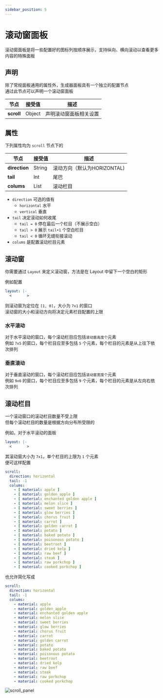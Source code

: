 ```yaml
---
sidebar_position: 5
---
```


# 滚动窗面板

滚动窗面板是将一些配置好的图标列按顺序展示，支持纵向、横向滚动以查看更多内容的特殊面板

## 声明

除了常规面板通用的属性外，生成器面板具有一个独立的配置节点  
通过此节点可以声明一个滚动窗面板

| **节点**     | 接受值    | 描述          |
|------------|--------|-------------|
| **scroll** | Object | 声明滚动窗面板相关设置 |

## 属性

下列属性均为 `scroll` 节点下的

| **节点**        | 接受值    | 描述                  |
|---------------|--------|---------------------|
| **direction** | String | 滚动方向（默认为HORIZONTAL) |
| **tail**      | Int    | 尾巴                  |
| **colums**    | List   | 滚动栏目                |

- `direction` 可选的值有
    - `horizontal` 水平
    - `vertical` 垂直
- `tail` 决定滚动如何收尾
    - `tail = 0` 停在最后一个栏目（不展示空白）
    - `tail > 0` 展示 `tail+1` 个空白栏目
    - `tail < 0` 循环无缝衔接滚动
- `colums` 是配置滚动栏目元素

## 滚动窗

你需要通过 `Layout` 来定义滚动窗，方法是在 Layout 中留下一个空白的矩形

例如配置

```yaml
layout: |-
  <       >
```

则滚动窗为定位在 `[1, 0]`，大小为 `7x1` 的窗口  
滚动窗的大小和滚动方向将决定元素栏目配置的上限

### 水平滚动

对于水平滚动的窗口，每个滚动栏目应包括`滚动窗高度个`元素  
例如 `7x5` 的窗口，每个栏目应至多包括 `5` 个元素，每个栏目的元素是从上往下依次排列

### 垂直滚动

对于垂直滚动的窗口，每个滚动栏目应包括`滚动窗宽度个`元素  
例如 `9x6` 的窗口，每个栏目应至多包括 `9` 个元素，每个栏目的元素是从左向右依次排列

## 滚动栏目

一个滚动窗口的滚动栏目数量不受上限  
但每个滚动栏目的数量是根据方向分布所受限的

例如，对于水平滚动的面板

```yaml
layout: |-
  <       >
```

其滚动窗大小为 `7x1`，单个栏目的上限为 `1` 个元素  
便可这样配置

```yaml
scroll:
  direction: horizontal
  tail: -1
  colums:
    - [ material: apple ]
    - [ material: golden_apple ]
    - [ material: enchanted golden apple ]
    - [ material: melon slice ]
    - [ material: sweet berries ]
    - [ material: glow berries ]
    - [ material: chorus fruit ]
    - [ material: carrot ]
    - [ material: golden carrot ]
    - [ material: potato ]
    - [ material: baked potato ]
    - [ material: poisonous potato ]
    - [ material: beetroot ]
    - [ material: dried kelp ]
    - [ material: raw beef ]
    - [ material: steak ]
    - [ material: raw porkchop ]
    - [ material: cooked porkchop ]
```

也允许简化写成

```yaml
scroll:
  direction: horizontal
  tail: -1
  colums:
    - material: apple
    - material: golden_apple
    - material: enchanted golden apple
    - material: melon slice
    - material: sweet berries
    - material: glow berries
    - material: chorus fruit
    - material: carrot
    - material: golden carrot
    - material: potato
    - material: baked potato
    - material: poisonous potato
    - material: beetroot
    - material: dried kelp
    - material: raw beef
    - material: steak
    - material: raw porkchop
    - material: cooked porkchop
```

![scroll_panel](/res/demo_scroll.gif)
